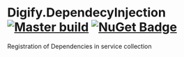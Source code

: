 # Digify.DependecyInjection [![Master build](https://github.com/digify-ge/Digify.DependecyInjection/workflows/Master%20build/badge.svg)](https://github.com/digify-ge/Digify.Micro/actions?query=workflow%3A%22Master+build%22) [![NuGet Badge](https://img.shields.io/nuget/v/Digify.DependecyInjection.svg)](https://www.nuget.org/packages/Digify.DependecyInjection)
Registration of Dependencies in service collection
